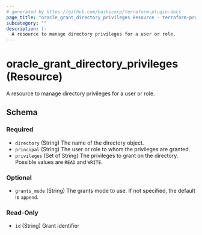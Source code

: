 ```yaml
---
# generated by https://github.com/hashicorp/terraform-plugin-docs
page_title: "oracle_grant_directory_privileges Resource - terraform-provider-oracle"
subcategory: ""
description: |-
  A resource to manage directory privileges for a user or role.
---
```


# oracle_grant_directory_privileges (Resource)

A resource to manage directory privileges for a user or role.



<!-- schema generated by tfplugindocs -->
## Schema

### Required

- `directory` (String) The name of the directory object.
- `principal` (String) The user or role to whom the privileges are granted.
- `privileges` (Set of String) The privileges to grant on the directory. Possible values are `READ` and `WRITE`.

### Optional

- `grants_mode` (String) The grants mode to use. If not specified, the default is `append`.

### Read-Only

- `id` (String) Grant identifier

